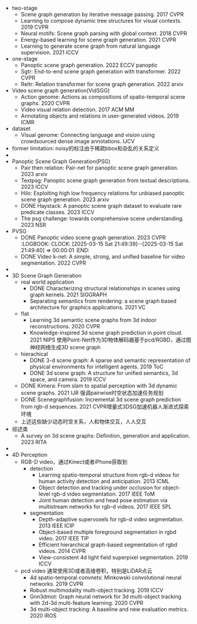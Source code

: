 - two-stage
	- Scene graph generation by iterative message passing. 2017 CVPR
	- Learning to compose dynamic tree structures for visual contexts. 2019 CVPR
	- Neural motifs: Scene graph parsing with global context. 2018 CVPR
	- Energy-based learning for scene graph generation. 2021 CVPR
	- Learning to generate scene graph from natural language supervision. 2021 ICCV
- one-stage
	- Panoptic scene graph generation. 2022 ECCV panoptic
	- Sgtr: End-to-end scene graph generation with transformer. 2022 CVPR
	- Reltr: Relation transformer for scene graph generation. 2022 arxiv
- Video scene graph generation(VidSGG)
	- Action genome: Actions as compositions of spatio-temporal scene graphs. 2020 CVPR
	- Video visual relation detection. 2017 ACM MM
	- Annotating objects and relations in user-generated videos. 2019 ICMR
- dataset
	- Visual genome: Connecting language and vision using crowdsourced dense image annotations. IJCV
- former limitation: noisy的标注由于稀疏bbox和杂乱的关系定义
-
- Panoptic Scene Graph Generation(PSG)
	- Pair then relation: Pair-net for panoptic scene graph generation. 2023 arxiv
	- Textpsg: Panoptic scene graph generation from textual descriptions. 2023 ICCV
	- Hilo: Exploiting high low frequency relations for unbiased panoptic scene graph generation. 2023 arxiv
	- DONE Haystack: A panoptic scene graph dataset to evaluate rare predicate classes. 2023 ICCV
	- The psg challenge: towards comprehensive scene understanding. 2023 NSR
- PVSG
	- DONE Panoptic video scene graph generation. 2023 CVPR
	  :LOGBOOK:
	  CLOCK: [2025-03-15 Sat 21:49:39]--[2025-03-15 Sat 21:49:40] =>  00:00:01
	  :END:
	- DONE Video k-net: A simple, strong, and unified baseline for video segmentation. 2022 CVPR
-
- 3D Scene Graph Generation
	- real world application
		- DONE Characterizing structural relationships in scenes using graph kernels. 2021 SIGGRAPH
		- Separating semantics from rendering: a scene graph based architecture for graphics applications. 2021 VC
	- flat
		- Learning 3d semantic scene graphs from 3d indoor reconstructions. 2020 CVPR
		- Knowledge-inspired 3d scene graph prediction in point cloud. 2021 NIPS 使用Point-Net作为3D物体解码器基于pcd/RGBD，通过图神经网络生成3D scene graph
	- hierachical
		- DONE 3-d scene graph: A sparse and semantic representation of physical environments for intelligent agents. 2019 ToC
		- DONE 3d scene graph: A structure for unified semantics, 3d space, and camera. 2019 ICCV
	- DONE Kimera: From slam to spatial perception with 3d dynamic scene graphs. 2021 IJR 强调pairwise时空状态加速任务规划
	- DONE Scenegraphfusion: Incremental 3d scene graph prediction from rgb-d sequences. 2021 CVPR增量式3DSG加速机器人渐进式探索环境
	- 上述这些缺少动态时空关系，人和物体交互，人人交互
- 综述类
	- A survey on 3d scene graphs: Definition, generation and application. 2023 RITA
-
- 4D Perception
	- RGB-D video，通过Kinect或者iPhone获取到
		- detection
			- Learning spatio-temporal structure from rgb-d videos for human activity detection and anticipation. 2013 ICML
			- Object detection and tracking under occlusion for object-level rgb-d video segmentation. 2017 IEEE ToM
			- Joint human detection and head pose estimation via multistream networks for rgb-d videos. 2017 IEEE SPL
		- segmentation
			- Depth-adaptive supervoxels for rgb-d video segmentation. 2013 IEEE ICIP
			- Object-based multiple foreground segmentation in rgbd video. 2017 IEEE TIP
			- Efficient hierarchical graph-based segmentation of rgbd videos. 2014 CVPR
			- View-consistent 4d light field superpixel segmentation. 2019 ICCV
	- pcd video 通常使用3D或者高维卷积，特别是LiDAR点云
		- 4d spatio-temporal convnets: Minkowski convolutional neural networks. 2019 CVPR
		- Robust multimodality multi-object tracking. 2019 ICCV
		- Gnn3dmot: Graph neural network for 3d multi-object tracking with 2d-3d multi-feature learning. 2020 CVPR
		- 3d multi-object tracking: A baseline and new evaluation metrics. 2020 IROS